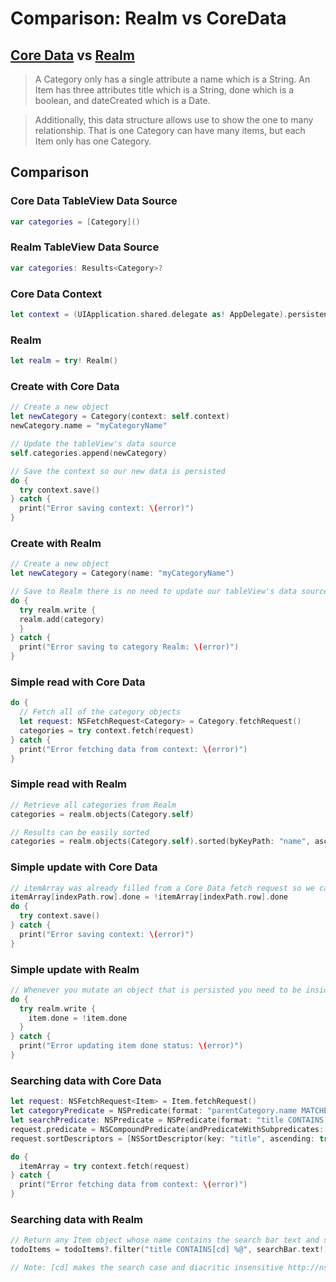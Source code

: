# Comparison: Realm vs CoreData

## [Core Data](https://developer.apple.com/documentation/coredata) vs [Realm](https://www.realm.io/docs/swift/latest/)

>A Category only has a single attribute a name which is a String.
An Item has three attributes title which is a String, done which is a boolean, and dateCreated which is a Date.

>Additionally, this data structure allows use to show the one to many relationship. That is one Category can have many items, but each Item only has one Category.

## Comparison

### Core Data TableView Data Source

```swift
var categories = [Category]()
```

### Realm TableView Data Source

```swift
var categories: Results<Category>?
```

### Core Data Context

```swift
let context = (UIApplication.shared.delegate as! AppDelegate).persistentContainer.viewContext
```

### Realm

```swift
let realm = try! Realm()
```

### Create with Core Data

```swift
// Create a new object
let newCategory = Category(context: self.context)
newCategory.name = "myCategoryName"

// Update the tableView's data source 
self.categories.append(newCategory)

// Save the context so our new data is persisted
do {
  try context.save()
} catch {
  print("Error saving context: \(error)")
}
```

### Create with Realm

```swift
// Create a new object
let newCategory = Category(name: "myCategoryName")

// Save to Realm there is no need to update our tableView's data source since this is done automagically
do {
  try realm.write {
  realm.add(category)
  }
} catch {
  print("Error saving to category Realm: \(error)")
}
```

### Simple read with Core Data
```swift
do {
  // Fetch all of the category objects
  let request: NSFetchRequest<Category> = Category.fetchRequest()
  categories = try context.fetch(request)
} catch {
  print("Error fetching data from context: \(error)")
}
```

### Simple read with Realm

```swift
// Retrieve all categories from Realm
categories = realm.objects(Category.self)

// Results can be easily sorted
categories = realm.objects(Category.self).sorted(byKeyPath: "name", ascending: true)
```

### Simple update with Core Data

```swift
// itemArray was already filled from a Core Data fetch request so we can just update the data locally and save the context
itemArray[indexPath.row].done = !itemArray[indexPath.row].done
do {
  try context.save()
} catch {
  print("Error saving context: \(error)")
}
```

### Simple update with Realm

```swift
// Whenever you mutate an object that is persisted you need to be inside a write block
do {
  try realm.write {
    item.done = !item.done
  }
} catch {
  print("Error updating item done status: \(error)")
}
```

### Searching data with Core Data

```swift
let request: NSFetchRequest<Item> = Item.fetchRequest()
let categoryPredicate = NSPredicate(format: "parentCategory.name MATCHES %@", selectedCategory!.name!)
let searchPredicate: NSPredicate = NSPredicate(format: "title CONTAINS[cd] %@", searchBar.text!)
request.predicate = NSCompoundPredicate(andPredicateWithSubpredicates: [categoryPredicate, searchPredicate])
request.sortDescriptors = [NSSortDescriptor(key: "title", ascending: true)]

do {
  itemArray = try context.fetch(request)
} catch {
  print("Error fetching data from context: \(error)")
}
```

### Searching data with Realm

```swift
// Return any Item object whose name contains the search bar text and sort them in reverse chronological order
todoItems = todoItems?.filter("title CONTAINS[cd] %@", searchBar.text!).sorted(byKeyPath: "dateCreated", ascending: false)

// Note: [cd] makes the search case and diacritic insensitive http://nshipster.com/nspredicate/
```